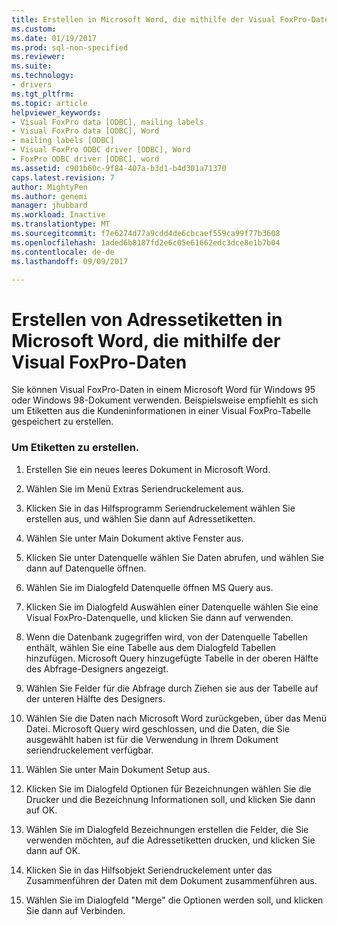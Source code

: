 ```yaml
---
title: Erstellen in Microsoft Word, die mithilfe der Visual FoxPro-Daten Adressetiketten | Microsoft Docs
ms.custom: 
ms.date: 01/19/2017
ms.prod: sql-non-specified
ms.reviewer: 
ms.suite: 
ms.technology:
- drivers
ms.tgt_pltfrm: 
ms.topic: article
helpviewer_keywords:
- Visual FoxPro data [ODBC], mailing labels
- Visual FoxPro data [ODBC], Word
- mailing labels [ODBC]
- Visual FoxPro ODBC driver [ODBC], Word
- FoxPro ODBC driver [ODBC], word
ms.assetid: c901b60c-9f84-407a-b3d1-b4d301a71370
caps.latest.revision: 7
author: MightyPen
ms.author: genemi
manager: jhubbard
ms.workload: Inactive
ms.translationtype: MT
ms.sourcegitcommit: f7e6274d77a9cdd4de6cbcaef559ca99f77b3608
ms.openlocfilehash: 1aded6b8187fd2e6c05e61662edc3dce8e1b7b04
ms.contentlocale: de-de
ms.lasthandoff: 09/09/2017

---
```

# <a name="creating-mailing-labels-in-microsoft-word-using-visual-foxpro-data"></a>Erstellen von Adressetiketten in Microsoft Word, die mithilfe der Visual FoxPro-Daten
Sie können Visual FoxPro-Daten in einem Microsoft Word für Windows 95 oder Windows 98-Dokument verwenden. Beispielsweise empfiehlt es sich um Etiketten aus die Kundeninformationen in einer Visual FoxPro-Tabelle gespeichert zu erstellen.  
  
### <a name="to-create-mailing-labels"></a>Um Etiketten zu erstellen.  
  
1.  Erstellen Sie ein neues leeres Dokument in Microsoft Word.  
  
2.  Wählen Sie im Menü Extras Seriendruckelement aus.  
  
3.  Klicken Sie in das Hilfsprogramm Seriendruckelement wählen Sie erstellen aus, und wählen Sie dann auf Adressetiketten.  
  
4.  Wählen Sie unter Main Dokument aktive Fenster aus.  
  
5.  Klicken Sie unter Datenquelle wählen Sie Daten abrufen, und wählen Sie dann auf Datenquelle öffnen.  
  
6.  Wählen Sie im Dialogfeld Datenquelle öffnen MS Query aus.  
  
7.  Klicken Sie im Dialogfeld Auswählen einer Datenquelle wählen Sie eine Visual FoxPro-Datenquelle, und klicken Sie dann auf verwenden.  
  
8.  Wenn die Datenbank zugegriffen wird, von der Datenquelle Tabellen enthält, wählen Sie eine Tabelle aus dem Dialogfeld Tabellen hinzufügen. Microsoft Query hinzugefügte Tabelle in der oberen Hälfte des Abfrage-Designers angezeigt.  
  
9. Wählen Sie Felder für die Abfrage durch Ziehen sie aus der Tabelle auf der unteren Hälfte des Designers.  
  
10. Wählen Sie die Daten nach Microsoft Word zurückgeben, über das Menü Datei. Microsoft Query wird geschlossen, und die Daten, die Sie ausgewählt haben ist für die Verwendung in Ihrem Dokument seriendruckelement verfügbar.  
  
11. Wählen Sie unter Main Dokument Setup aus.  
  
12. Klicken Sie im Dialogfeld Optionen für Bezeichnungen wählen Sie die Drucker und die Bezeichnung Informationen soll, und klicken Sie dann auf OK.  
  
13. Wählen Sie im Dialogfeld Bezeichnungen erstellen die Felder, die Sie verwenden möchten, auf die Adressetiketten drucken, und klicken Sie dann auf OK.  
  
14. Klicken Sie in das Hilfsobjekt Seriendruckelement unter das Zusammenführen der Daten mit dem Dokument zusammenführen aus.  
  
15. Wählen Sie im Dialogfeld "Merge" die Optionen werden soll, und klicken Sie dann auf Verbinden.

